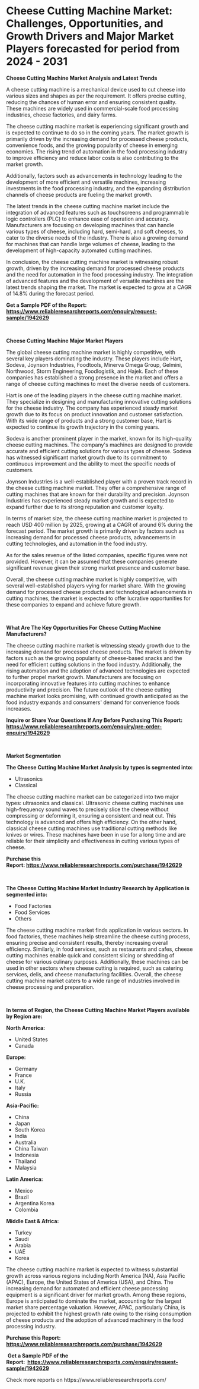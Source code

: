<p><h1>Cheese Cutting Machine Market: Challenges, Opportunities, and Growth Drivers and Major Market Players forecasted for period from 2024 - 2031</h1></p><p><strong>Cheese Cutting Machine Market Analysis and Latest Trends</strong></p>
<p><p>A cheese cutting machine is a mechanical device used to cut cheese into various sizes and shapes as per the requirement. It offers precise cutting, reducing the chances of human error and ensuring consistent quality. These machines are widely used in commercial-scale food processing industries, cheese factories, and dairy farms.</p><p>The cheese cutting machine market is experiencing significant growth and is expected to continue to do so in the coming years. The market growth is primarily driven by the increasing demand for processed cheese products, convenience foods, and the growing popularity of cheese in emerging economies. The rising trend of automation in the food processing industry to improve efficiency and reduce labor costs is also contributing to the market growth.</p><p>Additionally, factors such as advancements in technology leading to the development of more efficient and versatile machines, increasing investments in the food processing industry, and the expanding distribution channels of cheese products are fueling the market growth.</p><p>The latest trends in the cheese cutting machine market include the integration of advanced features such as touchscreens and programmable logic controllers (PLC) to enhance ease of operation and accuracy. Manufacturers are focusing on developing machines that can handle various types of cheese, including hard, semi-hard, and soft cheeses, to cater to the diverse needs of the industry. There is also a growing demand for machines that can handle large volumes of cheese, leading to the development of high-capacity automated cutting machines.</p><p>In conclusion, the cheese cutting machine market is witnessing robust growth, driven by the increasing demand for processed cheese products and the need for automation in the food processing industry. The integration of advanced features and the development of versatile machines are the latest trends shaping the market. The market is expected to grow at a CAGR of 14.8% during the forecast period.</p></p>
<p><strong>Get a Sample PDF of the Report:&nbsp; <a href="https://www.reliableresearchreports.com/enquiry/request-sample/1942629">https://www.reliableresearchreports.com/enquiry/request-sample/1942629</a></strong></p>
<p>&nbsp;</p>
<p><strong>Cheese Cutting Machine Major Market Players</strong></p>
<p><p>The global cheese cutting machine market is highly competitive, with several key players dominating the industry. These players include Hart, Sodeva, Joynson Industries, Foodtools, Minerva Omega Group, Gelmini, Northwood, Storm Engineering, Foodlogistik, and Hajek. Each of these companies has established a strong presence in the market and offers a range of cheese cutting machines to meet the diverse needs of customers.</p><p>Hart is one of the leading players in the cheese cutting machine market. They specialize in designing and manufacturing innovative cutting solutions for the cheese industry. The company has experienced steady market growth due to its focus on product innovation and customer satisfaction. With its wide range of products and a strong customer base, Hart is expected to continue its growth trajectory in the coming years.</p><p>Sodeva is another prominent player in the market, known for its high-quality cheese cutting machines. The company's machines are designed to provide accurate and efficient cutting solutions for various types of cheese. Sodeva has witnessed significant market growth due to its commitment to continuous improvement and the ability to meet the specific needs of customers.</p><p>Joynson Industries is a well-established player with a proven track record in the cheese cutting machine market. They offer a comprehensive range of cutting machines that are known for their durability and precision. Joynson Industries has experienced steady market growth and is expected to expand further due to its strong reputation and customer loyalty.</p><p>In terms of market size, the cheese cutting machine market is projected to reach USD 400 million by 2025, growing at a CAGR of around 6% during the forecast period. The market growth is primarily driven by factors such as increasing demand for processed cheese products, advancements in cutting technologies, and automation in the food industry.</p><p>As for the sales revenue of the listed companies, specific figures were not provided. However, it can be assumed that these companies generate significant revenue given their strong market presence and customer base.</p><p>Overall, the cheese cutting machine market is highly competitive, with several well-established players vying for market share. With the growing demand for processed cheese products and technological advancements in cutting machines, the market is expected to offer lucrative opportunities for these companies to expand and achieve future growth.</p></p>
<p>&nbsp;</p>
<p><strong>What Are The Key Opportunities For Cheese Cutting Machine Manufacturers?</strong></p>
<p><p>The cheese cutting machine market is witnessing steady growth due to the increasing demand for processed cheese products. The market is driven by factors such as the growing popularity of cheese-based snacks and the need for efficient cutting solutions in the food industry. Additionally, the rising automation and the adoption of advanced technologies are expected to further propel market growth. Manufacturers are focusing on incorporating innovative features into cutting machines to enhance productivity and precision. The future outlook of the cheese cutting machine market looks promising, with continued growth anticipated as the food industry expands and consumers' demand for convenience foods increases.</p></p>
<p><strong>Inquire or Share Your Questions If Any Before Purchasing This Report: <a href="https://www.reliableresearchreports.com/enquiry/pre-order-enquiry/1942629">https://www.reliableresearchreports.com/enquiry/pre-order-enquiry/1942629</a></strong></p>
<p>&nbsp;</p>
<p><strong>Market Segmentation</strong></p>
<p><strong>The Cheese Cutting Machine Market Analysis by types is segmented into:</strong></p>
<p><ul><li>Ultrasonics</li><li>Classical</li></ul></p>
<p><p>The cheese cutting machine market can be categorized into two major types: ultrasonics and classical. Ultrasonic cheese cutting machines use high-frequency sound waves to precisely slice the cheese without compressing or deforming it, ensuring a consistent and neat cut. This technology is advanced and offers high efficiency. On the other hand, classical cheese cutting machines use traditional cutting methods like knives or wires. These machines have been in use for a long time and are reliable for their simplicity and effectiveness in cutting various types of cheese.</p></p>
<p><strong>Purchase this Report:&nbsp;<a href="https://www.reliableresearchreports.com/purchase/1942629">https://www.reliableresearchreports.com/purchase/1942629</a></strong></p>
<p>&nbsp;</p>
<p><strong>The Cheese Cutting Machine Market Industry Research by Application is segmented into:</strong></p>
<p><ul><li>Food Factories</li><li>Food Services</li><li>Others</li></ul></p>
<p><p>The cheese cutting machine market finds application in various sectors. In food factories, these machines help streamline the cheese cutting process, ensuring precise and consistent results, thereby increasing overall efficiency. Similarly, in food services, such as restaurants and cafes, cheese cutting machines enable quick and consistent slicing or shredding of cheese for various culinary purposes. Additionally, these machines can be used in other sectors where cheese cutting is required, such as catering services, delis, and cheese manufacturing facilities. Overall, the cheese cutting machine market caters to a wide range of industries involved in cheese processing and preparation.</p></p>
<p>&nbsp;</p>
<p><strong>In terms of Region, the Cheese Cutting Machine Market Players available by Region are:</strong></p>
<p>
    <p> <strong> North America: </strong>
        <ul>
            <li>United States</li>
            <li>Canada</li>
        </ul>
        </p> 
    <p> <strong> Europe: </strong>
        <ul>
            <li>Germany</li>
            <li>France</li>
            <li>U.K.</li>
            <li>Italy</li>
            <li>Russia</li>
        </ul>
        </p> 
    <p> <strong> Asia-Pacific: </strong>
        <ul>
            <li>China</li>
            <li>Japan</li>
            <li>South Korea</li>
            <li>India</li>
            <li>Australia</li>
            <li>China Taiwan</li>
            <li>Indonesia</li>
            <li>Thailand</li>
            <li>Malaysia</li>
        </ul>
        </p> 
    <p> <strong> Latin America: </strong>
        <ul>
            <li>Mexico</li>
            <li>Brazil</li>
            <li>Argentina Korea</li>
            <li>Colombia</li>
        </ul>
        </p> 
    <p> <strong> Middle East & Africa: </strong>
        <ul>
            <li>Turkey</li>
            <li>Saudi</li>
            <li>Arabia</li>
            <li>UAE</li>
            <li>Korea</li>
        </ul>
    </p>
    </p>
<p><p>The cheese cutting machine market is expected to witness substantial growth across various regions including North America (NA), Asia Pacific (APAC), Europe, the United States of America (USA), and China. The increasing demand for automated and efficient cheese processing equipment is a significant driver for market growth. Among these regions, Europe is anticipated to dominate the market, accounting for the largest market share percentage valuation. However, APAC, particularly China, is projected to exhibit the highest growth rate owing to the rising consumption of cheese products and the adoption of advanced machinery in the food processing industry.</p></p>
<p><strong>Purchase this Report: <a href="https://www.reliableresearchreports.com/purchase/1942629">https://www.reliableresearchreports.com/purchase/1942629</a></strong></p>
<p>&nbsp;<strong>Get a Sample PDF of the Report:&nbsp;&nbsp;<a href="https://www.reliableresearchreports.com/enquiry/request-sample/1942629">https://www.reliableresearchreports.com/enquiry/request-sample/1942629</a></strong></p>
<p><strong></strong></p>
<p>Check more reports on https://www.reliableresearchreports.com/</p>